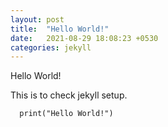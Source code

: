 ```yaml
---
layout: post
title:  "Hello World!"
date:   2021-08-29 18:08:23 +0530
categories: jekyll 
---
```


Hello World!

This is to check jekyll setup.

```
  print("Hello World!")
```